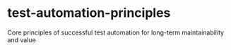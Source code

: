 # test-automation-principles
Core principles of successful test automation for long-term maintainability and value
